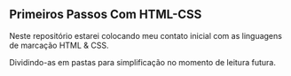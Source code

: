 ## Primeiros Passos Com HTML-CSS

Neste repositório estarei colocando meu contato inicial com as linguagens de marcação HTML & CSS.

Dividindo-as em pastas para simplificação no momento de leitura futura.


